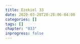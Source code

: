 ```yaml
---
title: Ezekiel 33
date: 2020-03-28T20:28:06-04:00
categories: []
tags: []
chapter: "033"
inprogress: false
---
```


